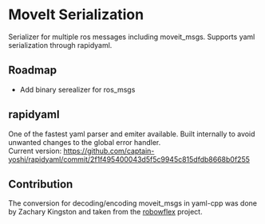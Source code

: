 # MoveIt Serialization

Serializer for multiple ros messages including moveit_msgs. Supports yaml serialization through rapidyaml.

## Roadmap
- Add binary serealizer for ros_msgs

## rapidyaml
One of the fastest yaml parser and emiter available. Built internally to avoid unwanted changes to the global error handler.<br>
Current version: https://github.com/captain-yoshi/rapidyaml/commit/2f1f495400043d5f5c9945c815dfdb8668b0f255

## Contribution
The conversion for decoding/encoding moveit_msgs in yaml-cpp was done by Zachary Kingston and taken from the [robowflex](https://github.com/KavrakiLab/robowflex) project.
